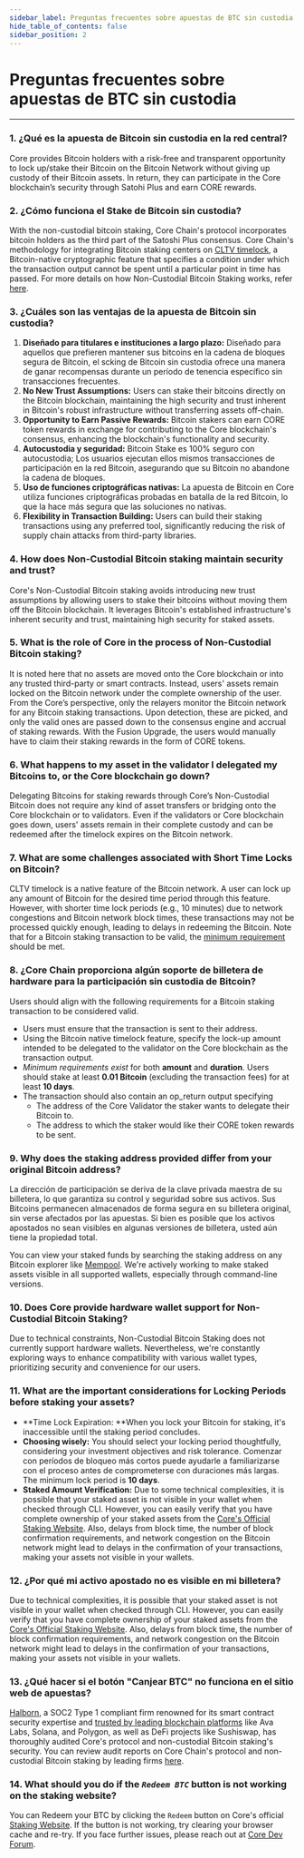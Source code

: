 ```yaml
---
sidebar_label: Preguntas frecuentes sobre apuestas de BTC sin custodia
hide_table_of_contents: false
sidebar_position: 2
---
```


# Preguntas frecuentes sobre apuestas de BTC sin custodia

---

### 1\. ¿Qué es la apuesta de Bitcoin sin custodia en la red central?

Core provides Bitcoin holders with a risk-free and transparent opportunity to lock up/stake their Bitcoin on the Bitcoin Network without giving up custody of their Bitcoin assets. In return, they can participate in the Core blockchain’s security through Satohi Plus and earn CORE rewards.

### 2\. ¿Cómo funciona el Stake de Bitcoin sin custodia?

With the non-custodial bitcoin staking, Core Chain's protocol incorporates bitcoin holders as the third part of the Satoshi Plus consensus. Core Chain's methodology for integrating Bitcoin staking centers on [CLTV timelock](https://en.bitcoin.it/wiki/Timelock#CheckLockTimeVerify), a Bitcoin-native cryptographic feature that specifies a condition under which the transaction output cannot be spent until a particular point in time has passed. For more details on how Non-Custodial Bitcoin Staking works, refer [here](https://docs.google.com/document/d/1DfhLwMfANGYhcJe4UiyRJxpw1FvFX6k-QQK4cMYYOls/edit?tab=t.0#heading=h.1i3v4ioboaxe).

### 3\. ¿Cuáles son las ventajas de la apuesta de Bitcoin sin custodia?

1. **Diseñado para titulares e instituciones a largo plazo:** Diseñado para aquellos que prefieren mantener sus bitcoins en la cadena de bloques segura de Bitcoin, el scking de Bitcoin sin custodia ofrece una manera de ganar recompensas durante un período de tenencia específico sin transacciones frecuentes.
2. **No New Trust Assumptions:** Users can stake their bitcoins directly on the Bitcoin blockchain, maintaining the high security and trust inherent in Bitcoin's robust infrastructure without transferring assets off-chain.
3. **Opportunity to Earn Passive Rewards:** Bitcoin stakers can earn CORE token rewards in exchange for contributing to the Core blockchain's consensus, enhancing the blockchain's functionality and security.
4. **Autocustodia y seguridad:** Bitcoin Stake es 100% seguro con autocustodia; Los usuarios ejecutan ellos mismos transacciones de participación en la red Bitcoin, asegurando que su Bitcoin no abandone la cadena de bloques.
5. **Uso de funciones criptográficas nativas:** La apuesta de Bitcoin en Core utiliza funciones criptográficas probadas en batalla de la red Bitcoin, lo que la hace más segura que las soluciones no nativas.
6. **Flexibility in Transaction Building:** Users can build their staking transactions using any preferred tool, significantly reducing the risk of supply chain attacks from third-party libraries.

### 4\. How does Non-Custodial Bitcoin staking maintain security and trust?

Core's Non-Custodial Bitcoin staking avoids introducing new trust assumptions by allowing users to stake their bitcoins without moving them off the Bitcoin blockchain. It leverages Bitcoin's established infrastructure's inherent security and trust, maintaining high security for staked assets.

### 5\. What is the role of Core in the process of Non-Custodial Bitcoin staking?

It is noted here that no assets are moved onto the Core blockchain or into any trusted third-party or smart contracts. Instead, users' assets remain locked on the Bitcoin network under the complete ownership of the user. From the Core’s perspective, only the relayers monitor the Bitcoin network for any Bitcoin staking transactions. Upon detection, these are picked, and only the valid ones are passed down to the consensus engine and accrual of staking rewards. With the Fusion Upgrade, the users would manually have to claim their staking rewards in the form of CORE tokens.

### 6\. What happens to my asset in the validator I delegated my Bitcoins to, or the Core blockchain go down?

Delegating Bitcoins for staking rewards through Core’s Non-Custodial Bitcoin does not require any kind of asset transfers or bridging onto the Core blockchain or to validators. Even if the validators or Core blockchain goes down, users' assets remain in their complete custody and can be redeemed after the timelock expires on the Bitcoin network.

### 7\. What are some challenges associated with Short Time Locks on Bitcoin?

CLTV timelock is a native feature of the Bitcoin network. A user can lock up any amount of Bitcoin for the desired time period through this feature. However, with shorter time lock periods (e.g., 10 minutes) due to network congestions and Bitcoin network block times, these transactions may not be processed quickly enough, leading to delays in redeeming the Bitcoin. Note that for a Bitcoin staking transaction to be valid, the [minimum requirement](https://docs.google.com/document/d/1DfhLwMfANGYhcJe4UiyRJxpw1FvFX6k-QQK4cMYYOls/edit?tab=t.0#heading=h.mwjq55dgslw5) should be met.

### 8\. ¿Core Chain proporciona algún soporte de billetera de hardware para la participación sin custodia de Bitcoin?

Users should align with the following requirements for a Bitcoin staking transaction to be considered valid.

- Users must ensure that the transaction is sent to their address.
- Using the Bitcoin native timelock feature, specify the lock-up amount intended to be delegated to the validator on the Core blockchain as the transaction output.
- _Minimum_ _requirements exist_ for both **amount** and **duration**. Users should stake at least **0.01 Bitcoin** (excluding the transaction fees) for at least **10 days**.
- The transaction should also contain an op\_return output specifying
  - The address of the Core Validator the staker wants to delegate their Bitcoin to.
  - The address to which the staker would like their CORE token rewards to be sent.

### 9\. Why does the staking address provided differ from your original Bitcoin address?

La dirección de participación se deriva de la clave privada maestra de su billetera, lo que garantiza su control y seguridad sobre sus activos. Sus Bitcoins permanecen almacenados de forma segura en su billetera original, sin verse afectados por las apuestas. Si bien es posible que los activos apostados no sean visibles en algunas versiones de billetera, usted aún tiene la propiedad total.

You can view your staked funds by searching the staking address on any Bitcoin explorer like [Mempool](https://mempool.space/). We're actively working to make staked assets visible in all supported wallets, especially through command-line versions.

### 10\. Does Core provide hardware wallet support for Non-Custodial Bitcoin Staking?

Due to technical constraints, Non-Custodial Bitcoin Staking does not currently support hardware wallets. Nevertheless, we're constantly exploring ways to enhance compatibility with various wallet types, prioritizing security and convenience for our users.

### 11\. What are the important considerations for Locking Periods before staking your assets?

- \*\*Time Lock Expiration: \*\*When you lock your Bitcoin for staking, it's inaccessible until the staking period concludes.
- **Choosing wisely:** You should select your locking period thoughtfully, considering your investment objectives and risk tolerance. Comenzar con períodos de bloqueo más cortos puede ayudarle a familiarizarse con el proceso antes de comprometerse con duraciones más largas. The minimum lock period is **10 days**.
- **Staked Amount Verification:** Due to some technical complexities, it is possible that your staked asset is not visible in your wallet when checked through CLI. However, you can easily verify that you have complete ownership of your staked assets from the [Core's Official Staking Website](https://stake.coredao.org/). Also, delays from block time, the number of block confirmation requirements, and network congestion on the Bitcoin network might lead to delays in the confirmation of your transactions, making your assets not visible in your wallets.

### 12\. ¿Por qué mi activo apostado no es visible en mi billetera?

Due to technical complexities, it is possible that your staked asset is not visible in your wallet when checked through CLI. However, you can easily verify that you have complete ownership of your staked assets from the [Core's Official Staking Website](https://stake.coredao.org/). Also, delays from block time, the number of block confirmation requirements, and network congestion on the Bitcoin network might lead to delays in the confirmation of your transactions, making your assets not visible in your wallets.

### 13\. ¿Qué hacer si el botón "Canjear BTC" no funciona en el sitio web de apuestas?

[Halborn](https://www.halborn.com/), a SOC2 Type 1 compliant firm renowned for its smart contract security expertise and [trusted by leading blockchain platforms](https://www.halborn.com/about/who-trusts-us) like Ava Labs, Solana, and Polygon, as well as DeFi projects like Sushiswap, has thoroughly audited Core's protocol and non-custodial Bitcoin staking's security. You can review audit reports on Core Chain's protocol and non-custodial Bitcoin staking by leading firms [here](https://docs.coredao.org/docs/Learn/audit).

### 14\. What should you do if the _`Redeem BTC`_ button is not working on the staking website?

You can Redeem your BTC by clicking the `Redeem` button on Core's official [Staking Website](https://stake.coredao.org/). If the button is not working, try clearing your browser cache and re-try. If you face further issues, please reach out at [Core Dev Forum](https://forum.coredao.org/).
